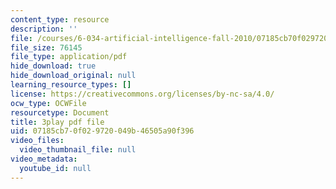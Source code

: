 ```yaml
---
content_type: resource
description: ''
file: /courses/6-034-artificial-intelligence-fall-2010/07185cb70f029720049b46505a90f396_EC6bf8JCpDQ.pdf
file_size: 76145
file_type: application/pdf
hide_download: true
hide_download_original: null
learning_resource_types: []
license: https://creativecommons.org/licenses/by-nc-sa/4.0/
ocw_type: OCWFile
resourcetype: Document
title: 3play pdf file
uid: 07185cb7-0f02-9720-049b-46505a90f396
video_files:
  video_thumbnail_file: null
video_metadata:
  youtube_id: null
---
```

